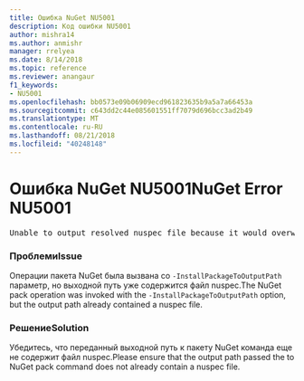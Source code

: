 ```yaml
---
title: Ошибка NuGet NU5001
description: Код ошибки NU5001
author: mishra14
ms.author: anmishr
manager: rrelyea
ms.date: 8/14/2018
ms.topic: reference
ms.reviewer: anangaur
f1_keywords:
- NU5001
ms.openlocfilehash: bb0573e09b06909ecd961823635b9a5a7a66453a
ms.sourcegitcommit: c643dd2c44e085601551ff7079d696bcc3ad2b49
ms.translationtype: MT
ms.contentlocale: ru-RU
ms.lasthandoff: 08/21/2018
ms.locfileid: "40248148"
---
```

# <a name="nuget-error-nu5001"></a><span data-ttu-id="eef09-103">Ошибка NuGet NU5001</span><span class="sxs-lookup"><span data-stu-id="eef09-103">NuGet Error NU5001</span></span>
<pre>Unable to output resolved nuspec file because it would overwrite the original at 'F:\project\project.nuspec'.</pre>

### <a name="issue"></a><span data-ttu-id="eef09-104">Проблеми</span><span class="sxs-lookup"><span data-stu-id="eef09-104">Issue</span></span>

<span data-ttu-id="eef09-105">Операции пакета NuGet была вызвана со `-InstallPackageToOutputPath` параметр, но выходной путь уже содержится файл nuspec.</span><span class="sxs-lookup"><span data-stu-id="eef09-105">The NuGet pack operation was invoked with the `-InstallPackageToOutputPath` option, but the output path already contained a  nuspec file.</span></span>


### <a name="solution"></a><span data-ttu-id="eef09-106">Решение</span><span class="sxs-lookup"><span data-stu-id="eef09-106">Solution</span></span>

<span data-ttu-id="eef09-107">Убедитесь, что переданный выходной путь к пакету NuGet команда еще не содержит файл nuspec.</span><span class="sxs-lookup"><span data-stu-id="eef09-107">Please ensure that the output path passed the to NuGet pack command does not already contain a nuspec file.</span></span>

